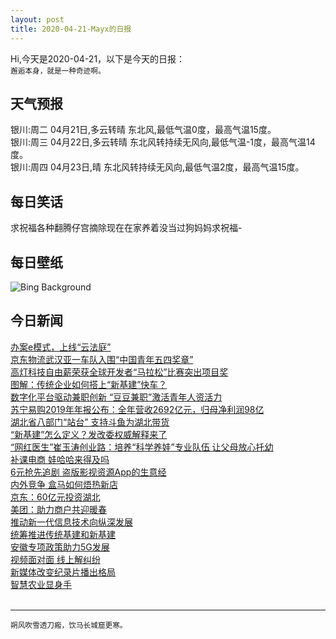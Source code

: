 ```yaml
---
layout: post
title: 2020-04-21-Mayx的日报
---
```


Hi,今天是2020-04-21，以下是今天的日报：<br><small>
邂逅本身，就是一种奇迹啊。</small><!--more-->
## 天气预报
银川:周二 04月21日,多云转晴 东北风,最低气温0度，最高气温15度。<br>银川:周三 04月22日,多云转晴 东北风转持续无风向,最低气温-1度，最高气温14度。<br>银川:周四 04月23日,晴 东北风转持续无风向,最低气温2度，最高气温15度。
## 每日笑话
求祝福各种翻腾仔宫摘除现在在家养着没当过狗妈妈求祝福-
## 每日壁纸
![Bing Background](https://cn.bing.com/th?id=OHR.GardenHolland_EN-US6082654561_1920x1080.jpg&rf=LaDigue_1920x1080.jpg&pid=hp "Keukenhof in Lisse, Netherlands (© Jim Zuckerman/Getty Images)")
## 今日新闻

[办案e模式，上线“云法庭”](http://it.people.com.cn/n1/2020/0419/c1009-31679033.html)   
[京东物流武汉亚一车队入围“中国青年五四奖章”](http://it.people.com.cn/n1/2020/0420/c1009-31680832.html)   
[高灯科技自由薪荣获全球开发者“马拉松”比赛突出项目奖](http://it.people.com.cn/n1/2020/0420/c1009-31680591.html)   
[图解：传统企业如何搭上“新基建”快车？](http://it.people.com.cn/n1/2020/0420/c1009-31680374.html)   
[数字化平台驱动兼职创新 “豆豆兼职”激活青年人资活力](http://it.people.com.cn/n1/2020/0420/c1009-31680475.html)   
[苏宁易购2019年年报公布：全年营收2692亿元，归母净利润98亿](http://it.people.com.cn/n1/2020/0420/c1009-31680474.html)   
[湖北省八部门“站台” 支持斗鱼为湖北带货](http://it.people.com.cn/n1/2020/0420/c1009-31680471.html)   
[“新基建”怎么定义？发改委权威解释来了](http://it.people.com.cn/n1/2020/0420/c1009-31680461.html)   
[“网红医生”崔玉涛创业路：培养“科学养娃”专业队伍 让父母放心托幼](http://it.people.com.cn/n1/2020/0419/c1009-31679156.html)   
[补课电商 娃哈哈来得及吗](http://it.people.com.cn/n1/2020/0420/c1009-31679688.html)   
[6元抢先追剧 盗版影视资源App的生意经](http://it.people.com.cn/n1/2020/0420/c1009-31679700.html)   
[内外竞争 盒马如何焐热新店](http://it.people.com.cn/n1/2020/0420/c1009-31679713.html)   
[京东：60亿元投资湖北](http://it.people.com.cn/n1/2020/0420/c1009-31679782.html)   
[美团：助力商户共迎暖春](http://it.people.com.cn/n1/2020/0420/c1009-31679805.html)   
[推动新一代信息技术向纵深发展](http://it.people.com.cn/n1/2020/0420/c1009-31679842.html)   
[统筹推进传统基建和新基建](http://it.people.com.cn/n1/2020/0420/c1009-31679860.html)   
[安徽专项政策助力5G发展](http://it.people.com.cn/n1/2020/0420/c1009-31679861.html)   
[视频面对面 线上解纠纷](http://it.people.com.cn/n1/2020/0420/c1009-31679862.html)   
[新媒体改变纪录片播出格局](http://it.people.com.cn/n1/2020/0420/c1009-31679863.html)   
[智慧农业显身手](http://it.people.com.cn/n1/2020/0420/c1009-31679878.html)   
<br />

***

<small>朔风吹雪透刀瘢，饮马长城窟更寒。</small>
